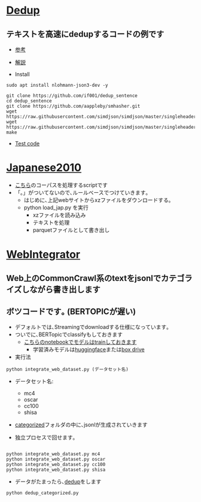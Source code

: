 # [Dedup](./simple_dedup_test.ipynb)
## テキストを高速にdedupするコードの例です
- [参考](https://github.com/if001/dedup_sentence)
- [解説](https://zenn.dev/if001/articles/cc262413e69e3d)

- Install
~~~
sudo apt install nlohmann-json3-dev -y

git clone https://github.com/if001/dedup_sentence
cd dedup_sentence
git clone https://github.com/aappleby/smhasher.git
wget https://raw.githubusercontent.com/simdjson/simdjson/master/singleheader/simdjson.h 
wget https://raw.githubusercontent.com/simdjson/simdjson/master/singleheader/simdjson.cpp 
make
~~~

- [Test code](./simple_dedup_test.ipynb)


# [Japanese2010](./parsejap2010/)
- [こちら](https://www.s-yata.jp/corpus/nwc2010/)のコーパスを処理するscriptです
- 「｡」がついてないので､ルールベースでつけていきます｡
  - はじめに､上記webサイトからxzファイルをダウンロードする｡
  - python load_jap.py を実行
    - xzファイルを読み込み
    - テキストを処理
    - parquetファイルとして書き出し


# [WebIntegrator](./integrate_web_dataset.py)
## Web上のCommonCrawl系のtextをjsonlでカテゴライズしながら書き出します
## ボツコードです｡ (BERTOPICが遅い)
- デフォルトでは､Streamingでdownloadする仕様になっています｡
- ついでに､BERTopicでclassifyもしておきます
    - [こちらのnotebookでモデルはtrainしておきます](./train_topic_model.ipynb)
        - 学習済みモデルは[huggingface]()または[box drive](https://app.box.com/s/emuntfvoapmbw00cey9699p3mfw6arf9)
- 実行法
~~~
python integrate_web_dataset.py (データセット名)
~~~

- データセット名: 
    - mc4
    - oscar
    - cc100
    - shisa

- [categorized](./data/categorized/)フォルダの中に､jsonlが生成されていきます
- 独立プロセスで回せます｡
~~~

python integrate_web_dataset.py mc4
python integrate_web_dataset.py oscar
python integrate_web_dataset.py cc100
python integrate_web_dataset.py shisa
~~~

- データがたまったら､[dedup](./dedup_categorized.py)をします
~~~
python dedup_categorized.py
~~~

